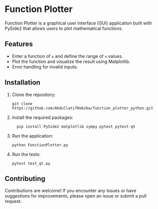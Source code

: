 # Function Plotter

Function Plotter is a graphical user interface (GUI) application built with PySide2 that allows users to plot mathematical functions.

## Features

- Enter a function of `x` and define the range of `x` values.
- Plot the function and visualize the result using Matplotlib.
- Error handling for invalid inputs.

## Installation

1. Clone the repository:

   ```shell
   git clone https://github.com/AbdullatifHabiba/function_plotter_python.git
2. Install the required packages:

   ```shell 
     pip install PySide2 matplotlib sympy pytest pytest-qt
3. Run the application:

   ```shell
   python FunctionPlotter.py
   ```   
4. Run the tests:

   ```shell
   pytest test_qt.py
   ```
   
## Contributing
Contributions are welcome! If you encounter any issues or have suggestions for improvements, please open an issue or submit a pull request.
